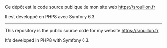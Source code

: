 Ce dépôt est le code source publique de mon site web https://srouillon.fr

Il est développé en PHP8 avec Symfony 6.3.

----------

This repository is the public source code for my website https://srouillon.fr

It's developed in PHP8 with Symfony 6.3.
